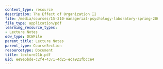 ```yaml
---
content_type: resource
description: The Effect of Organization II
file: /media/courses/15-310-managerial-psychology-laboratory-spring-2003/ee9e5bdec2f443714d25eca921fbcce4_lecture21b.pdf
file_type: application/pdf
learning_resource_types:
- Lecture Notes
ocw_type: OCWFile
parent_title: Lecture Notes
parent_type: CourseSection
resourcetype: Document
title: lecture21b.pdf
uid: ee9e5bde-c2f4-4371-4d25-eca921fbcce4
---
```

